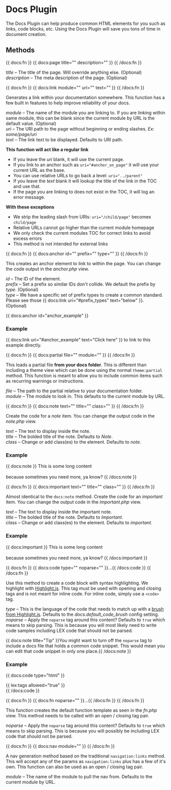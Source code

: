 # Docs Plugin

The Docs Plugin can help produce common HTML elements for you such as links, code blocks, etc. Using the Docs Plugin will save you tons of time in document creation.

## Methods

{{ docs:fn }}
{{ docs:page title="" description="" }} 
{{ /docs:fn }}

<var>title</var> &ndash; The title of the page. Will override anything else. (Optional)  
<var>description</var> &ndash; The meta description of the page. (Optional)



{{ docs:fn }}
{{ docs:link module="" uri="" text="" }} 
{{ /docs:fn }}

Generates a link within your documentation somewhere. This function has a few built in features to help improve reliability of your docs.

<var>module</var> &ndash; The name of the module you are linking to. If you are linking within same module, this can be blank since the current module by URL is the default value. (Optional)  
<var>uri</var> &ndash; The URI path to the page without beginning or ending slashes. _Ex: some/page/uri_  
<var>text</var> &ndash; The link text to be displayed. Defaults to URI path.

__This function will act like a regular link__

- If you leave the <var>uri</var> blank, it will use the current page.
- If you link to an anchor such as `uri="#anchor_on_page"` it will use your current URL as the base.
- You can use relative URLs to go back a level: `uri="../parent"`
- If you leave the <var>text</var> blank it will lookup the title of the link in the TOC and use that.
- If the page you are linking to does not exist in the TOC, it will log an error message.

__With these exceptions__

- We strip the leading slash from URIs: `uri="/child/page"` becomes `child/page`
- Relative URLs cannot go higher than the current module homepage
- We only check the current modules TOC for correct links to avoid excess errors
- This method is not intended for external links


{{ docs:fn }}
{{ docs:anchor id="" prefix="" type="" }} 
{{ /docs:fn }}

This creates an anchor element to link to within the page. You can change the code output in the <dfn>anchor.php</dfn> view.

<var>id</var> &ndash; The ID of the element.  
<var>prefix</var> &ndash; Set a prefix so similar IDs don't collide. We default the prefix by <var>type</var>. (Optional)  
<var>type</var> &ndash; We have a specific set of prefix types to create a common standard. Please see those {{ docs:link uri="#prefix_types" text="below" }}. (Optional)

{{ docs:anchor id="anchor_example" }}
### Example


{{ docs:link uri="#anchor_example" text="Click here" }} to link to this example directly.



{{ docs:fn }}
{{ docs:partial file="" module="" }} 
{{ /docs:fn }}

This loads a partial file __from your docs folder__. This is different than including a theme view which can be done using the normal `theme:partial` method. This function is meant to allow you to include common items such as recurring warnings or instructions.

<var>file</var> &ndash; The path to the partial relative to your documentation folder.  
<var>module</var> &ndash; The module to look in. This defaults to the current module by URL.



{{ docs:fn }}
{{ docs:note text="" title="" class="" }} 
{{ /docs:fn }}

Create the code for a _note_ item. You can change the output code in the <dfn>note.php</dfn> view.

<var>text</var> &ndash; The text to display inside the note.  
<var>title</var> &ndash; The bolded title of the note. Defaults to _Note_.  
<var>class</var> &ndash; Change or add class(es) to the element. Defaults to _note_.

### Example

{{ docs:note }}
This is some long content
<br/><br/>
because sometimes you need more, ya know?
{{ /docs:note }}



{{ docs:fn }}
{{ docs:important text="" title="" class="" }} 
{{ /docs:fn }}

Almost identical to the `docs:note` method. Create the code for an _important_ item. You can change the output code in the <dfn>important.php</dfn> view.

<var>text</var> &ndash; The text to display inside the important note.  
<var>title</var> &ndash; The bolded title of the note. Defaults to _Important_.  
<var>class</var> &ndash; Change or add class(es) to the element. Defaults to _important_.

### Example

{{ docs:important }}
This is some long content
<br/><br/>
because sometimes you need more, ya know?
{{ /docs:important }}



{{ docs:fn }}
{{ docs:code type="" noparse="" }}...{{ /docs:code }}
{{ /docs:fn }}

Use this method to create a code block with syntax highlighting. We highlight with [Highlight.js](http://softwaremaniacs.org/soft/highlight/en/). This tag must be used with opening and closing tags and is not meant for inline code. For inline code, simply use a `<code>` tag.

<var>type</var> &ndash; This is the language of the code that needs to match up with a [brush from Highlight.js](http://softwaremaniacs.org/media/soft/highlight/test.html). Defaults to the <var>docs.default\_code\_brush</var> config setting.  
<var>noparse</var> &ndash; Apply the `noparse` tag around this content? Defaults to `true` which means to skip parsing. This is because you will most likely need to write code samples including LEX code that should not be parsed.

{{ docs:note title="Tip" }}You might want to turn off the `noparse` tag to include a docs file that holds a common code snippet. This would mean you can edit that code snippet in only one place.{{ /docs:note }}

### Example

{{ docs:code type="html" }}
<div id="content">
	{{ lex:tags allowed="true" }}
</div>
{{ /docs:code }}



{{ docs:fn }}
&#123;&#123; docs:fn noparse="" &#125;&#125;...&#123;&#123; /docs:fn &#125;&#125;
{{ /docs:fn }}

This function creates the default function template as seen in the <dfn>fn.php</dfn> view. This method needs to be called with an open / closing tag pair.

<var>noparse</var> &ndash; Apply the `noparse` tag around this content? Defaults to `true` which means to skip parsing. This is because you will possibly be including LEX code that should not be parsed.



{{ docs:fn }}
{{ docs:nav module="" }}
{{ /docs:fn }}

A nav generation method based on the traditional `navigation:links` method. This will accept any of the params as `navigation:links` plus has a few of it's own. This function can also be used as an open / closing tag pair.

<var>module</var> &ndash; The name of the module to pull the nav from. Defaults to the current module by URL. 
